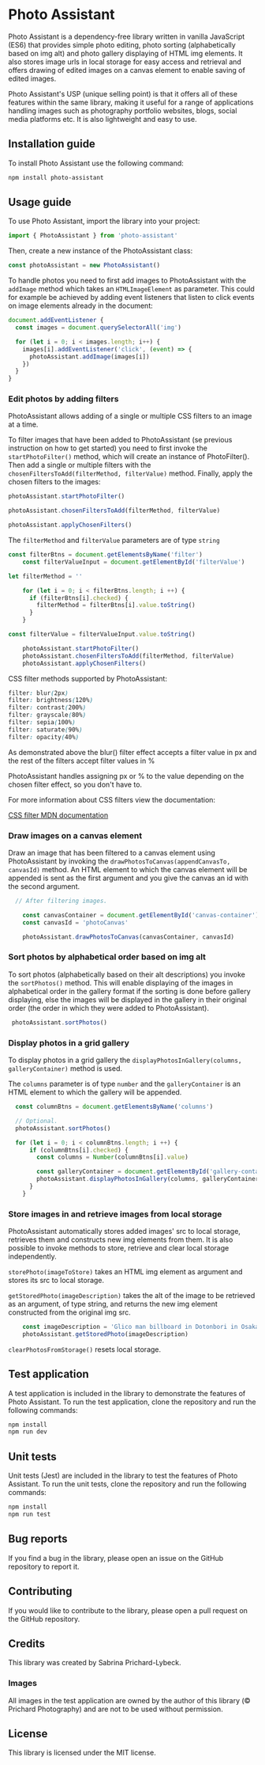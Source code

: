 # Photo Assistant

Photo Assistant is a dependency-free library written in vanilla JavaScript (ES6) that provides simple photo editing, photo sorting (alphabetically based on img alt) and photo gallery displaying of HTML img elements. It also stores image urls in local storage for easy access and retrieval and offers drawing of edited images on a canvas element to enable saving of edited images.

Photo Assistant's USP (unique selling point) is that it offers all of these features within the same library, making it useful for a range of applications handling images such as photography portfolio websites, blogs, social media platforms etc. It is also lightweight and easy to use.

## Installation guide

To install Photo Assistant use the following command:

```bash
npm install photo-assistant
```

## Usage guide

To use Photo Assistant, import the library into your project:

```javascript
import { PhotoAssistant } from 'photo-assistant'
```

Then, create a new instance of the PhotoAssistant class:

```javascript
const photoAssistant = new PhotoAssistant()
```

To handle photos you need to first add images to PhotoAssistant with the `addImage` method which takes an `HTMLImageElement` as parameter. This could for example be achieved by adding event listeners that listen to click events on image elements already in the document:

```javascript
document.addEventListener {
  const images = document.querySelectorAll('img')

  for (let i = 0; i < images.length; i++) {
    images[i].addEventListener('click', (event) => {
      photoAssistant.addImage(images[i])
    })
  }
}
```

### Edit photos by adding filters

PhotoAssistant allows adding of a single or multiple CSS filters to an image at a time.

To filter images that have been added to PhotoAssistant (se previous instruction on how to get started) you need to first invoke the `startPhotoFilter()` method, which will create an instance of PhotoFilter(). Then add a single or multiple filters with the `chosenFiltersToAdd(filterMethod, filterValue)` method. Finally, apply the chosen filters to the images:

```javascript
photoAssistant.startPhotoFilter()

photoAssistant.chosenFiltersToAdd(filterMethod, filterValue)

photoAssistant.applyChosenFilters()
```

The `filterMethod` and `filterValue` parameters are of type `string`

```javascript
const filterBtns = document.getElementsByName('filter')
    const filterValueInput = document.getElementById('filterValue')

let filterMethod = ''

    for (let i = 0; i < filterBtns.length; i ++) {
      if (filterBtns[i].checked) {
        filterMethod = filterBtns[i].value.toString()
      }
    }

const filterValue = filterValueInput.value.toString()

    photoAssistant.startPhotoFilter()
    photoAssistant.chosenFiltersToAdd(filterMethod, filterValue)
    photoAssistant.applyChosenFilters()
```

CSS filter methods supported by PhotoAssistant:

```css
filter: blur(2px)
filter: brightness(120%)
filter: contrast(200%)
filter: grayscale(80%)
filter: sepia(100%)
filter: saturate(90%)
filter: opacity(40%)
```

As demonstrated above the blur() filter effect accepts a filter value in px and the rest of the filters accept filter values in %

PhotoAssistant handles assigning px or % to the value depending on the chosen filter effect, so you don't have to.

For more information about CSS filters view the documentation:

[CSS filter MDN documentation](https://developer.mozilla.org/en-US/docs/Web/CSS/filter)

### Draw images on a canvas element

Draw an image that has been filtered to a canvas element using PhotoAssistant by invoking the `drawPhotosToCanvas(appendCanvasTo, canvasId)` method. An HTML element to which the canvas element will be appended is sent as the first argument and you give the canvas an id with the second argument.

```javascript
  // After filtering images.

    const canvasContainer = document.getElementById('canvas-container')
    const canvasId = 'photoCanvas'

    photoAssistant.drawPhotosToCanvas(canvasContainer, canvasId)
```

### Sort photos by alphabetical order based on img alt

To sort photos (alphabetically based on their alt descriptions) you invoke the `sortPhotos()` method. This will enable displaying of the images in alphabetical order in the gallery format if the sorting is done before gallery displaying, else the images will be displayed in the gallery in their original order (the order in which they were added to PhotoAssistant).

```javascript
 photoAssistant.sortPhotos()
```

### Display photos in a grid gallery

To display photos in a grid gallery the `displayPhotosInGallery(columns, galleryContainer)` method is used.

The `columns` parameter is of type `number` and the `galleryContainer` is an HTML element to which the gallery will be appended.

```javascript
  const columnBtns = document.getElementsByName('columns')

  // Optional.
  photoAssistant.sortPhotos()

  for (let i = 0; i < columnBtns.length; i ++) {
      if (columnBtns[i].checked) {
        const columns = Number(columnBtns[i].value)

        const galleryContainer = document.getElementById('gallery-container')
        photoAssistant.displayPhotosInGallery(columns, galleryContainer)
      }
    }
```

### Store images in and retrieve images from local storage

PhotoAssistant automatically stores added images' src to local storage, retrieves them and constructs new img elements from them. It is also possible to invoke methods to store, retrieve and clear local storage independently.

`storePhoto(imageToStore)` takes an HTML img element as argument and stores its src to local storage.

`getStoredPhoto(imageDescription)` takes the alt of the image to be retrieved as an argument, of type string, and returns the new img element constructed from the original img src.

```javascript
    const imageDescription = 'Glico man billboard in Dotonbori in Osaka, Japan'
    photoAssistant.getStoredPhoto(imageDescription)
```

`clearPhotosFromStorage()` resets local storage.

## Test application

A test application is included in the library to demonstrate the features of Photo Assistant. To run the test application, clone the repository and run the following commands:

```bash
npm install
npm run dev
```

## Unit tests

Unit tests (Jest) are included in the library to test the features of Photo Assistant. To run the unit tests, clone the repository and run the following commands:

```bash
npm install
npm run test
```

## Bug reports

If you find a bug in the library, please open an issue on the GitHub repository to report it.

## Contributing

If you would like to contribute to the library, please open a pull request on the GitHub repository.

## Credits

This library was created by Sabrina Prichard-Lybeck.

### Images

All images in the test application are owned by the author of this library (© Prichard Photography) and are not to be used without permission.

## License

This library is licensed under the MIT license.
